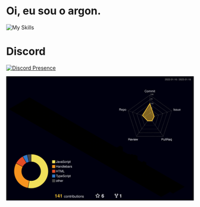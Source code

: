 <h1>Oi, eu sou o argon.</h1>

<img src="https://skills.thijs.gg/icons?i=js,html,css,php,cloudflare,docker,git,jquery,mysql,nodejs,tailwind,md" alt="My Skills" />

<h1>Discord</h1>

[![Discord Presence](https://lanyard.cnrad.dev/api/257943334528483328?bg=18191c&borderRadius=15px&animated=true&idleMessage=No+momento+não+estou+fazendo+nada.&hideDiscrim=true)](https://discord.com/users/257943334528483328)

![](./profile-3d-contrib/profile-night-rainbow.svg)
